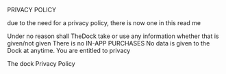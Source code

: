 PRIVACY POLICY

due to the need for a privacy policy, there is now one in this read me

Under no reason shall TheDock take or use any information whether that is given/not given
There is no IN-APP PURCHASES
No data is given to the Dock at anytime.
You are entitled to privacy

The dock Privacy Policy
